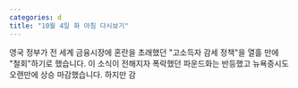 ```yaml
---
categories: d
title: "10월 4일 화 아침 다시보기"
---
```

 영국 정부가 전 세계 금융시장에 혼란을 초래했던 "고소득자 감세 정책"을 열흘 만에 "철회"하기로 했습니다. 이 소식이 전해지자 폭락했던 파운드화는 반등했고 뉴욕증시도 오랜만에 상승 마감했습니다. 하지만 감